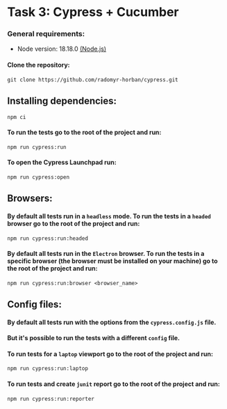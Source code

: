 # Task 3: Cypress + Cucumber

### General requirements:

- Node version: 18.18.0 [(Node.js)](https://nodejs.org/en)

#### Clone the repository:

    git clone https://github.com/radomyr-horban/cypress.git

## Installing dependencies:

    npm ci

#### To run the tests go to the root of the project and run:

    npm run cypress:run

#### To open the Cypress Launchpad run:

    npm run cypress:open

## Browsers:

#### By default all tests run in a `headless` mode. To run the tests in a `headed` browser go to the root of the project and run:

    npm run cypress:run:headed

#### By default all tests run in the `Electron` browser. To run the tests in a specific browser (the browser must be installed on your machine) go to the root of the project and run:

    npm run cypress:run:browser <browser_name>

## Config files:

#### By default all tests run with the options from the `cypress.config.js` file.

#### But it's possible to run the tests with a different `config` file.

#### To run tests for a `laptop` viewport go to the root of the project and run:

    npm run cypress:run:laptop

#### To run tests and create `junit` report go to the root of the project and run:

    npm run cypress:run:reporter
